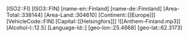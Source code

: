 ﻿---
location: [62.3173,25.4668]
type: Country
tags:
- geo/Country

SpocWebEntityId: 26891
isDeleted: false
confidential: public

---
[ISO2::FI]
[ISO3::FIN]
[name-en::Finland]
[name-de::Finnland]
[Area-Total::338144]
[Area-Land::304610]
[Continent::[[Europe]]]
[VehicleCode::FIN]
[Capital::[[Helsingfors]]]
![[Anthem-Finland.mp3]]
[Alcohol-l::12.5]
[Language-Id::]
[geo-lon::25.4668]
[geo-lat::62.3173]

